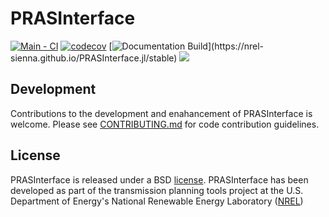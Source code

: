 # PRASInterface

[![Main - CI](https://github.com/NREL-Sienna/PRASInterface.jl/workflows/Main%20-%20CI/badge.svg)](https://github.com/NREL-Sienna/PRASInterface.jl/actions/workflows/main-tests.yml)
[![codecov](https://codecov.io/gh/NREL-Sienna/PRASInterface.jl/branch/main/graph/badge.svg)](https://codecov.io/gh/NREL-SIENNA/PRASInterface.jl)
[![Documentation Build](https://github.com/NREL-Sienna/PRASInterface.jl/workflows/Documentation/badge.svg?)](https://nrel-sienna.github.io/PRASInterface.jl/stable)
[<img src="https://img.shields.io/badge/slack-@Sienna/PRASInterface-sienna.svg?logo=slack">](https://join.slack.com/t/nrel-sienna/shared_invite/zt-glam9vdu-o8A9TwZTZqqNTKHa7q3BpQ)

## Development

Contributions to the development and enahancement of PRASInterface is welcome. Please see [CONTRIBUTING.md](https://github.com/NREL-Sienna/PRASInterface.jl/blob/master/CONTRIBUTING.md) for code contribution guidelines.

## License

PRASInterface is released under a BSD [license](https://github.com/NREL/PRASInterface/blob/master/LICENSE). PRASInterface has been developed as part of the transmission planning tools project at the U.S. Department of Energy's National Renewable Energy Laboratory ([NREL](https://www.nrel.gov/))
